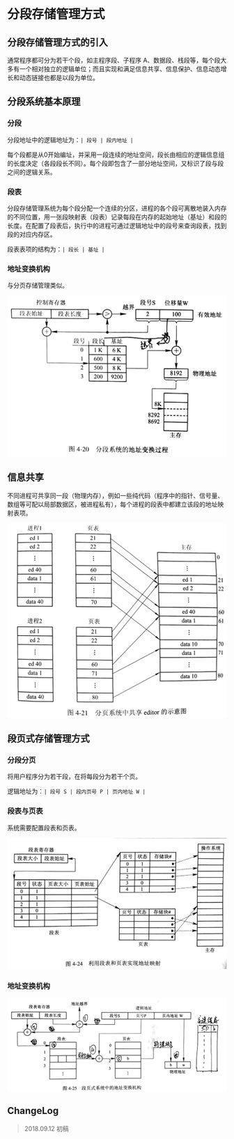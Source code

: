 # 分段存储管理方式

## 分段存储管理方式的引入

通常程序都可分为若干个段，如主程序段、子程序 A、数据段、栈段等，每个段大多有一个相对独立的逻辑单位；而且实现和满足信息共享、信息保护、信息动态增长和动态链接也都是以段为单位。

## 分段系统基本原理

### 分段

分段地址中的逻辑地址为：`| 段号 | 段内地址 |`

每个段都是从0开始编址，并采用一段连续的地址空间，段长由相应的逻辑信息组的长度决定（各段段长不同）。每个段即包含了一部分地址空间，又标识了段与段之间的逻辑关系。

### 段表

分段存储管理系统为每个段分配一个连续的分区，进程的各个段可离散地装入内存的不同位置，用一张段映射表（段表）记录每段在内存的起始地址（基址）和段的长度。在配置了段表后，执行中的进程可通过逻辑地址中的段号来查询段表，找到段的对应内存区。

段表表项的结构为：`| 段长 | 基址 |`

### 地址变换机构

与分页存储管理类似。

![s2018-08-17_13](s2018-08-17_13.jpg)

## 信息共享

不同进程可共享同一段（物理内存），例如一些纯代码（程序中的指针、信号量、数组等可配以局部数据区，被进程私有），每个进程的段表中都建立该段的地址映射表项。

![s2018-08-17_14](s2018-08-17_14.jpg)

## 段页式存储管理方式

### 分段分页

将用户程序分为若干段，在将每段分为若干个页。

逻辑地址为：`| 段号 S | 段内页号 P | 页内地址 W | `

### 段表与页表

系统需要配置段表和页表。

![s2018-08-17_15](s2018-08-17_15.jpg)



### 地址变换机构

![s2018-08-17_17](s2018-08-17_17.jpg)

## ChangeLog

> 2018.09.12 初稿